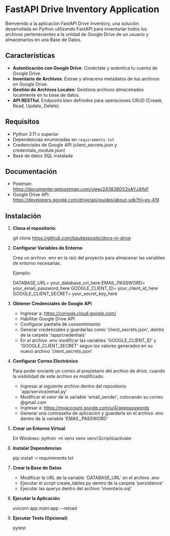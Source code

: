 # FastAPI Drive Inventory Application

Bienvenido a la aplicación FastAPI Drive Inventory, una solución desarrollada en Python utilizando FastAPI para inventariar todos los archivos pertenecientes a la unidad de Google Drive de un usuario y almacenarlos en una Base de Datos.

## Características

- **Autenticación con Google Drive**: Conéctate y autentica tu cuenta de Google Drive.
- **Inventario de Archivos**: Extrae y almacena metadatos de tus archivos en Google Drive.
- **Gestión de Archivos Locales**: Gestiona archivos almacenados localmente en tu base de datos.
- **API RESTful**: Endpoints bien definidos para operaciones CRUD (Create, Read, Update, Delete).

## Requisitos

- Python 3.11 o superior
- Dependencias enumeradas en `requirements.txt`
- Credenciales de Google API (client_secrets.json y credentials_module.json)
- Base de datos SQL instalada

## Documentación

- Postman: https://documenter.getpostman.com/view/24383801/2sAYJ4ifsF
- Google Drive API: https://developers.google.com/drive/api/guides/about-sdk?hl=es-419

## Instalación

1. **Clona el repositorio**:

   git clone https://github.com/bautiexposito/docs-in-drive

2. **Configurar Variables de Entorno**

   Crea un archivo .env en la raíz del proyecto para almacenar las variables de entorno necesarias. 

   Ejemplo:

      DATABASE_URL= your_database_url_here
      EMAIL_PASSWORD= your_email_password_here
      GOOGLE_CLIENT_ID= your_client_id_here
      GOOGLE_CLIENT_SECRET= your_secret_key_here

3. **Obtener Credenciales de Google API**

   - Ingresar a: https://console.cloud.google.com/
   - Habilitar Google Drive API
   - Configurar pantalla de consentimiento
   - Generar credenciales y guardarlas como 'client_secrets.json', dentro de la carpeta '/app/credentials'
   - En el archivo .env modificar las variables 'GOOGLE_CLIENT_ID' y 'GOOGLE_CLIENT_SECRET' segun los valores generados en su nuevo archivo 'client_secrets.json'

4. **Configurar Correo Electrónico**

   Para poder enviarle un correo al propietario del archivo de drive, cuando la visibilidad de este archivo es modificado.

   - Ingresar al siguiente archivo dentro del repositorio: 'app/service/email.py'
   - Modificar el valor de la variable 'email_sender', colocando su correo @gmail.com
   - Ingresar a: https://myaccount.google.com/u/4/apppasswords
   - Generar una contraseña de aplicacion y guardarla en el archivo .env dentro de la variable 'EMAIL_PASSWORD'

5. **Crear un Entorno Virtual**
   
   En Windows:
      python -m venv venv
      venv\Scripts\activate

6. **Instalar Dependencias**

   pip install -r requirements.txt

7. **Crear la Base de Datos**

   - Modificar la URL de la variable 'DATABASE_URL' en el archivo .env
   - Ejecutar el script create_tables.py dentro de la carpeta 'persistence'
   - Ejecutar las querys dentro del archivo 'inventario.sql'

8. **Ejecutar la Aplicación**

   uvicorn app.main:app --reload

9. **Ejecutar Tests (Opcional)**

   pytest
